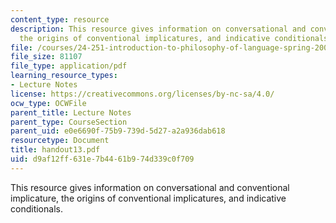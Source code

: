 ```yaml
---
content_type: resource
description: This resource gives information on conversational and conventional implicature,
  the origins of conventional implicatures, and indicative conditionals.
file: /courses/24-251-introduction-to-philosophy-of-language-spring-2005/d9af12ff631e7b4461b974d339c0f709_handout13.pdf
file_size: 81107
file_type: application/pdf
learning_resource_types:
- Lecture Notes
license: https://creativecommons.org/licenses/by-nc-sa/4.0/
ocw_type: OCWFile
parent_title: Lecture Notes
parent_type: CourseSection
parent_uid: e0e6690f-75b9-739d-5d27-a2a936dab618
resourcetype: Document
title: handout13.pdf
uid: d9af12ff-631e-7b44-61b9-74d339c0f709
---
```

This resource gives information on conversational and conventional implicature, the origins of conventional implicatures, and indicative conditionals.